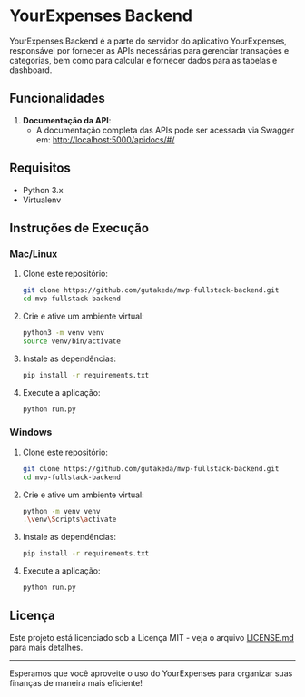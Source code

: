 # YourExpenses Backend

YourExpenses Backend é a parte do servidor do aplicativo YourExpenses, responsável por fornecer as APIs necessárias para gerenciar transações e categorias, bem como para calcular e fornecer dados para as tabelas e dashboard.

## Funcionalidades

1. **Documentação da API**:
   - A documentação completa das APIs pode ser acessada via Swagger em: [http://localhost:5000/apidocs/#/](http://localhost:5000/apidocs/#/)

## Requisitos

- Python 3.x
- Virtualenv

## Instruções de Execução

### Mac/Linux

1. Clone este repositório:

   ```bash
   git clone https://github.com/gutakeda/mvp-fullstack-backend.git
   cd mvp-fullstack-backend
   ```

2. Crie e ative um ambiente virtual:

   ```bash
   python3 -m venv venv
   source venv/bin/activate
   ```

3. Instale as dependências:

   ```bash
   pip install -r requirements.txt
   ```

4. Execute a aplicação:
   ```bash
   python run.py
   ```

### Windows

1. Clone este repositório:

   ```bash
   git clone https://github.com/gutakeda/mvp-fullstack-backend.git
   cd mvp-fullstack-backend
   ```

2. Crie e ative um ambiente virtual:

   ```bash
   python -m venv venv
   .\venv\Scripts\activate
   ```

3. Instale as dependências:

   ```bash
   pip install -r requirements.txt
   ```

4. Execute a aplicação:
   ```bash
   python run.py
   ```

## Licença

Este projeto está licenciado sob a Licença MIT - veja o arquivo [LICENSE.md](LICENSE.md) para mais detalhes.

---

Esperamos que você aproveite o uso do YourExpenses para organizar suas finanças de maneira mais eficiente!
